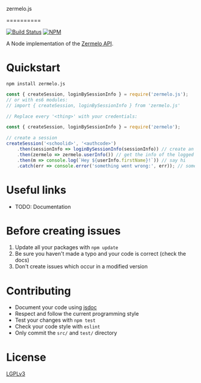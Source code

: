 zermelo.js

==========

[![Build Status](https://travis-ci.org/simplyGits/zermelo.svg?branch=master)](https://travis-ci.org/simplyGits/zermelo)
[![NPM](https://nodei.co/npm/zermelo.js.png?mini=true)](https://nodei.co/npm/zermelo.js/)

A Node implementation of the [Zermelo API](https://zermelo.atlassian.net/wiki/display/DEV).

Quickstart
===
`npm install zermelo.js`

```javascript
const { createSession, loginBySessionInfo } = require('zermelo.js');
// or with es6 modules:
// import { createSession, loginBySessionInfo } from 'zermelo.js'

// Replace every '<thing>' with your credentials:

const { createSession, loginBySessionInfo } = require('zermelo');

// create a session
createSession('<schoolid>', '<authcode>')
	.then(sessionInfo => loginBySessionInfo(sessionInfo)) // create an Zermelo instance using the created session
	.then(zermelo => zermelo.userInfo()) // get the info of the logged in user
	.then(m => console.log(`Hey ${userInfo.firstName}!`)) // say hi
	.catch(err => console.error('something went wrong:', err)); // something went wrong
```

Useful links
===
* TODO: Documentation

Before creating issues
===
1. Update all your packages with `npm update`
2. Be sure you haven't made a typo and your code is correct (check the docs)
3. Don't create issues which occur in a modified version

Contributing
===
* Document your code using [jsdoc](http://usejsdoc.org/)
* Respect and follow the current programming style
* Test your changes with `npm test`
* Check your code style with `eslint`
* Only commit the `src/` and `test/` directory

License
===
[LGPLv3](LICENSE)
